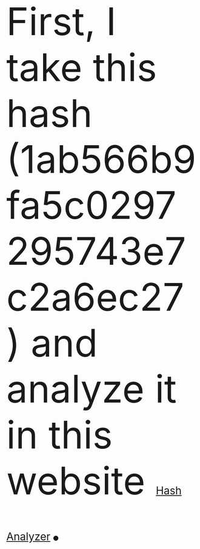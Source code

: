 <div style="font-size:100px;">First, I take this hash (1ab566b9fa5c0297295743e7c2a6ec27) and analyze it in this website <a href="https://www.tunnelsup.com/hash-analyzer/" style="font-size:28px;">Hash Analyzer</a>.</div>

